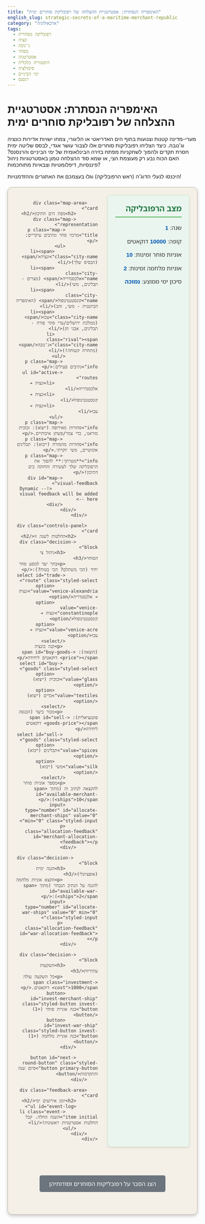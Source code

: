 ```yaml
---
title: "האימפריה הנסתרת: אסטרטגיית ההצלחה של רפובליקת סוחרים ימית"
english_slug: strategic-secrets-of-a-maritime-merchant-republic
category: "ארכאולוגיה"
tags:
  - רפובליקה מסחרית
  - ונציה
  - ג'נובה
  - מסחר
  - אסטרטגיה
  - היסטוריה כלכלית
  - סימולציה
  - ימי הביניים
  - רנסנס
---
```


# האימפריה הנסתרת: אסטרטגיית ההצלחה של רפובליקת סוחרים ימית

מערי-מדינה קטנות וצנועות בחוף הים האדריאטי או הליגורי, צמחו ישויות אדירות כונציה וג'נובה. כיצד הצליחו רפובליקות סוחרים אלו לצבור עושר אגדי, לבסס שליטה ימית חסרת תקדים ולהפוך לשחקניות מפתח בזירה הבינלאומית של ימי הביניים והרנסנס? האם הכוח נבע רק מעוצמת הצי, או שמא סוד ההצלחה טמון באסטרטגיות ניהול פיננסיות, דיפלומטיות וצבאיות מתוחכמות?

היכנסו לנעלי הדוג'ה (ראש הרפובליקה) וגלו בעצמכם את האתגרים וההזדמנויות!

<div id="app">
    <div class="game-container">
        <div class="status-panel card">
            <h2>מצב הרפובליקה</h2>
            <p>שנה: <span id="current-year" class="status-value">1</span></p>
            <p>קופה: <span id="money" class="status-value">10000</span> דוקאטים</p>
            <p>אוניות סוחר זמינות: <span id="merchant-ships" class="status-value">10</span></p>
            <p>אוניות מלחמה זמינות: <span id="war-ships" class="status-value">2</span></p>
            <p>סיכון ימי ממוצע: <span id="risk-level" class="status-value">נמוכה</span></p>
        </div>

        <div class="map-area card">
            <h2>מפת הים התיכון</h2>
            <div class="map-representation">
                <p class="map-title">מרכזי סחר ונתיבים עיקריים:</p>
                <ul>
                    <li><span class="city-name">ונציה</span> (הבסיס שלך)</li>
                    <li><span class="city-name">אלכסנדריה</span> (מצרים - תבלינים, משי)</li>
                    <li><span class="city-name">קונסטנטינופול</span> (האימפריה הביזנטית - משי, זהב)</li>
                    <li><span class="city-name">עכו</span> (ממלכת ירושלים/ערי סהר פורה - תבלינים, אבני חן)</li>
                    <li class="rival"><span class="city-name">ג'נובה</span> (מתחרה קשוחה!)</li>
                </ul>
                 <p class="map-info">נתיבים פעילים:</p>
                 <ul id="active-routes">
                    <li>ונציה ➔ אלכסנדריה</li>
                    <li>ונציה ➔ קונסטנטינופול</li>
                    <li>ונציה ➔ עכו</li>
                 </ul>
                 <p class="map-info">סחורות מאירופה (ייצוא): זכוכית מוראנו, בדי צמר/פשתן איכותיים.</p>
                 <p class="map-info">סחורות מהמזרח (ייבוא): תבלינים אקזוטיים, משי יוקרתי.</p>
                 <p class="map-info">**מטרתך:** להפוך את הרפובליקה שלך לעשירה והחזקה בים התיכון!</p>
                 <div id="map-visual-feedback">
                     <!-- Dynamic visual feedback will be added here -->
                 </div>
            </div>
        </div>

        <div class="controls-panel card">
            <h2>החלטות לשנה זו</h2>
            <div class="decision-block">
                <h3>ניהול צי הסוחר</h3>
                <p>בחר יעד למסע סחר יחיד (הכי משתלם? הכי בטוח?):</p>
                <select id="trade-route" class="styled-select">
                    <option value="venice-alexandria">ונציה ➔ אלכסנדריה</option>
                    <option value="venice-constantinople">ונציה ➔ קונסטנטינופול</option>
                    <option value="venice-acre">ונציה ➔ עכו</option>
                </select>
                 <p>קנה בונציה (הוצאה): <span id="buy-goods-price"></span> דוקאטים ליחידה</p>
                 <select id="buy-goods" class="styled-select">
                    <option value="glass">זכוכית (ייצוא)</option>
                    <option value="textiles">בדים (ייצוא)</option>
                </select>
                 <p>מכור ביעד (הכנסה פוטנציאלית): <span id="sell-goods-price"></span> דוקאטים ליחידה</p>
                 <select id="sell-goods" class="styled-select">
                    <option value="spices">תבלינים (ייבוא)</option>
                    <option value="silk">משי (ייבוא)</option>
                </select>
                <p>מספר אוניות סוחר להקצאה לנתיב זה (מתוך <span id="available-merchant-ships">10</span>):</p>
                <input type="number" id="allocate-merchant-ships" value="0" min="0" class="styled-input">
                <p class="allocation-feedback" id="merchant-allocation-feedback"></p>
            </div>

             <div class="decision-block">
                <h3>הגנה ימית (אופציונלי)</h3>
                 <p>הקצא אוניות מלחמה להגנה על הנתיב הנבחר (מתוך <span id="available-war-ships">2</span>):</p>
                <input type="number" id="allocate-war-ships" value="0" min="0" class="styled-input">
                 <p class="allocation-feedback" id="war-allocation-feedback"></p>
            </div>

            <div class="decision-block">
                <h3>השקעות עתידיות</h3>
                 <p>כל השקעה עולה <span class="investment-cost">1000</span> דוקאטים.</p>
                <button id="invest-merchant-ship" class="styled-button invest-button">בנה אוניית סוחר (+1)</button>
                <button id="invest-war-ship" class="styled-button invest-button">בנה אוניית מלחמה (+1)</button>
            </div>

            <button id="next-round-button" class="styled-button primary-button">סיום שנה והתקדמות</button>
        </div>

        <div class="feedback-area card">
            <h2>יומן אירועים ימי</h2>
            <ul id="event-log">
                <li class="event-item initial">השנה החלה. קבל החלטות אסטרטגיות ראשונות!</li>
            </ul>
        </div>
    </div>
</div>

<style>
    @import url('https://fonts.googleapis.com/css2?family=Noto+Sans+Hebrew:wght@400;700&display=swap');

    #app {
        font-family: 'Noto Sans Hebrew', sans-serif;
        direction: rtl;
        text-align: right;
        max-width: 1100px; /* Slightly wider */
        margin: 20px auto;
        background-color: #f4f0e8; /* Parchment background */
        color: #333;
        border: 1px solid #c0b29e; /* Earthy border */
        box-shadow: 0 4px 8px rgba(0, 0, 0, 0.2); /* Subtle shadow */
        padding: 20px;
        border-radius: 12px;
        overflow: hidden; /* For potential animations */
    }

    .game-container {
        display: grid;
        grid-template-columns: 1fr 1fr;
        grid-template-rows: auto auto 1fr; /* Status, Controls, Log */
        gap: 25px; /* Increased gap */
    }

    .card {
        background-color: #ffffff; /* White card background */
        border: 1px solid #ddd; /* Light grey border */
        border-radius: 8px;
        padding: 20px;
        box-shadow: 0 2px 5px rgba(0, 0, 0, 0.1); /* Soft card shadow */
    }

    .status-panel {
        grid-column: 1 / 2;
        grid-row: 1 / 2;
        background-color: #e9f5ee; /* Light green for status */
        border-color: #d0e9c6;
    }

    .status-panel h2 {
        color: #2a7a47; /* Dark green */
        border-bottom: 2px solid #4CAF50; /* Green border */
        padding-bottom: 8px;
        margin-top: 0;
    }

    .status-panel p {
        margin-bottom: 8px;
        font-size: 1.1em;
    }

    .status-value {
        font-weight: bold;
        color: #0056b3; /* Blue for values */
         transition: color 0.5s ease, transform 0.3s ease; /* Smooth transition */
         display: inline-block; /* Allow transform */
    }

    .map-area {
        grid-column: 2 / 3;
        grid-row: 1 / 3; /* Map spans status and controls rows */
        background-color: #eef7ff; /* Light blue for map */
        border-color: #cce7ff;
        display: flex;
        flex-direction: column; /* Arrange map content vertically */
    }

    .map-area h2 {
        color: #0056b3; /* Dark blue */
        border-bottom: 2px solid #007bff; /* Blue border */
        padding-bottom: 8px;
        margin-top: 0;
    }

    .map-representation {
        margin-top: 15px;
        padding: 15px;
        border: 2px dashed #a0c0d0; /* Dashed blue border */
        background-color: #f8ffff; /* Very light blue */
        border-radius: 5px;
        flex-grow: 1; /* Allow map content to fill space */
        position: relative; /* For absolute positioning of feedback */
    }

     .map-representation ul {
         list-style: none;
         padding: 0;
         margin-bottom: 10px;
     }

    .map-representation li {
        margin-bottom: 5px;
    }

    .map-title {
        font-weight: bold;
        margin-bottom: 10px;
        color: #555;
    }

    .map-info {
         font-size: 0.95em;
         color: #666;
         margin-bottom: 5px;
    }

    .city-name {
        font-weight: bold;
        color: #007bff; /* Blue for city names */
    }

     .city-name.rival {
         color: #dc3545; /* Red for rival */
     }

     #map-visual-feedback {
         position: absolute;
         bottom: 15px;
         left: 15px;
         right: 15px;
         padding: 10px;
         background-color: rgba(255, 255, 255, 0.8);
         border: 1px solid #ccc;
         border-radius: 5px;
         font-size: 0.9em;
         color: #333;
         display: none; /* Hidden by default */
     }


    .controls-panel {
        grid-column: 1 / 2;
        grid-row: 2 / 3;
        background-color: #fdf8e1; /* Light yellow for controls */
        border-color: #faeec8;
    }

    .controls-panel h2 {
        color: #b38f00; /* Dark yellow/brown */
        border-bottom: 2px solid #ffc107; /* Yellow border */
        padding-bottom: 8px;
        margin-top: 0;
    }

    .decision-block {
        margin-bottom: 20px; /* Increased space */
        padding: 15px;
        border: 1px solid #ffeeba; /* Light yellow border */
        border-radius: 8px;
        background-color: #fffaf0; /* Very light yellow */
    }

    .decision-block h3 {
        margin-top: 0;
        margin-bottom: 12px;
        border-bottom: 1px dashed #ffda6a; /* Dashed yellow */
        padding-bottom: 6px;
        color: #a16e00; /* Brown */
    }

    .styled-select, .styled-input {
        margin-top: 8px; /* More space */
        padding: 10px; /* More padding */
        border: 1px solid #ccc;
        border-radius: 5px; /* Rounded corners */
        font-size: 1em;
        width: calc(100% - 22px); /* Adjust for padding/border */
        box-sizing: border-box; /* Include padding/border in width */
        background-color: #fff;
    }

    .styled-button {
        margin-top: 10px;
        padding: 10px 15px;
        border: none;
        border-radius: 5px;
        cursor: pointer;
        font-size: 1em;
        transition: background-color 0.2s ease, transform 0.1s ease;
    }

     .styled-button:hover {
         transform: translateY(-1px); /* Slight lift on hover */
     }
     .styled-button:active {
         transform: translateY(0); /* Press effect */
     }

    .invest-button {
        background-color: #28a745; /* Green */
        color: white;
        margin-left: 10px;
    }
     .invest-button:hover {
         background-color: #218838;
     }


     .primary-button {
        display: block;
        width: 100%;
        padding: 15px; /* Larger padding */
        margin-top: 25px; /* More space */
        font-size: 1.2em; /* Larger text */
        background-color: #007bff; /* Blue */
        color: white;
        font-weight: bold;
     }
     .primary-button:hover {
         background-color: #0056b3;
     }
      .primary-button:disabled {
          background-color: #cccccc;
          cursor: not-allowed;
      }

    .allocation-feedback {
        font-size: 0.9em;
        color: #666;
        margin-top: 5px;
    }


    .feedback-area {
        grid-column: 1 / 3; /* Spans both columns */
        grid-row: 3 / 4;
        background-color: #fff0f0; /* Light red/pink for events */
        border-color: #ffe5e5;
        max-height: 250px; /* Increased height */
        overflow-y: auto; /* Add scroll */
         display: flex;
         flex-direction: column;
    }
    .feedback-area h2 {
         color: #cc0000; /* Red */
         border-bottom: 2px solid #dc3545; /* Red border */
         padding-bottom: 8px;
         margin-top: 0;
    }

    #event-log {
        list-style: none;
        padding: 0;
        margin: 0;
        flex-grow: 1;
    }
    .event-item { /* Class for log items */
        margin-bottom: 8px;
        padding: 8px;
        border-bottom: 1px dashed #ffc0c0; /* Light red dashed */
        background-color: #fff; /* White background for items */
        border-radius: 4px;
        font-size: 0.95em;
         opacity: 0; /* Start hidden for animation */
         transform: translateY(10px); /* Start slightly lower */
         animation: fadeInLog 0.5s ease-out forwards; /* Animation */
    }
     .event-item.initial { /* Style for the first item */
         opacity: 1;
         transform: none;
         animation: none;
         background-color: #e9f5ee;
         border-color: #d0e9c6;
     }

    @keyframes fadeInLog {
        to {
            opacity: 1;
            transform: translateY(0);
        }
    }

     /* Specific log entry styles (optional, based on content) */
     .event-item.profit { color: #28a745; font-weight: bold; }
     .event-item.loss { color: #dc3545; font-weight: bold; }
     .event-item.investment { color: #007bff; }
     .event-item.neutral { color: #333; }


    #showExplanationButton {
        display: block;
        margin: 25px auto; /* Centered below game */
        padding: 12px 25px;
        font-size: 1.1em;
        cursor: pointer;
        background-color: #6c757d; /* Grey */
        color: white;
        border: none;
        border-radius: 5px;
        transition: background-color 0.3s ease, transform 0.1s ease;
        font-family: 'Noto Sans Hebrew', sans-serif; /* Match game font */
    }
    #showExplanationButton:hover {
        background-color: #5a6268;
         transform: translateY(-1px);
    }

    #explanation {
        margin-top: 30px;
        padding: 25px;
        border: 1px solid #c0b29e;
        border-radius: 12px;
        background-color: #fdfbf6; /* Lighter parchment */
        direction: rtl;
        text-align: right;
        color: #333;
        box-shadow: 0 2px 5px rgba(0, 0, 0, 0.1);
    }
    #explanation h2 {
        color: #8a6a4f; /* Brownish */
        border-bottom: 2px solid #d4c0a9;
        padding-bottom: 8px;
        margin-top: 20px;
    }
     #explanation h3 {
        color: #a16e00; /* Darker yellow/brown */
        margin-top: 15px;
        margin-bottom: 10px;
     }
    #explanation p {
        line-height: 1.7; /* Improved readability */
        margin-bottom: 15px;
        color: #444;
    }
</style>

<button id="showExplanationButton">הצג הסבר על רפובליקות הסוחרים וסודותיהן</button>

<div id="explanation" style="display: none;">
    <h2>הסבר מורחב: עולמן של רפובליקות הסוחרים הימיות</h2>

    <h3>מי היו ערי-המדינה ששלטו בים התיכון?</h3>
    <p>במאות העשירית עד החמש עשרה לספירה, ערי חוף איטלקיות כמו ונציה, ג'נובה, פיזה ואמאלפי פרחו והפכו למרכזים כלכליים ופוליטיים עצמאיים - הן "הרפובליקות הימיות" (Repubbliche Marinare). הן לא היו ממלכות שנשלטו על ידי אצולה פיאודלית, אלא ישויות ייחודיות שנשלטו לרוב על ידי אוליגרכיות של סוחרים ואנשי צי. ערי-מדינה אלו ניצלו בחוכמה את מיקומן הגאוגרפי המצוין, כגשר בין אירופה התוססת לשווקים העשירים של המזרח (האימפריה הביזנטית, העולם המוסלמי והלבנט הצלבני/ממלוכי).</p>

    <h3>עושר מן הים: סחר, נתיבים, ומונופולים.</h3>
    <p>הבסיס הכלכלי לכוחן היה טמון בשליטתן בנתיבי הסחר הימיים הרווחיים ביותר. אוניותיהן הובילו סחורות יוקרתיות מהמזרח - תבלינים כמו פלפל, קינמון וג'ינג'ר ששימשו לתיבול מזון, רפואה ובשמים; משי יקר ערך; אבני חן; ואף סוכר - אל השווקים באירופה, שם נמכרו במחירים מופקעים. בכיוון ההפוך, הן ייצאו מאירופה מוצרים כמו בדי צמר ופשתן, מתכות, עץ לבנייה, וכלי זכוכית מפוארים שנוצרו בבתי המלאכה שלהן (ונציה התפרסמה במיוחד בזכוכית מוראנו). כדי להבטיח את רווחיותם, הן שאפו להשיג מונופולים וזכויות סחר בלעדיות באמצעות הסכמים דיפלומטיים ולעיתים קרובות בכוח הזרוע, תוך דיכוי מתחרים (כמו המלחמות הארוכות בין ונציה לג'נובה על השליטה בנתיבי הים השחור והמזרח התיכון).</p>

    <h3>לא רק אוניות: יזמות פיננסית וארגונית.</h3>
    <p>הרפובליקות הימיות היו חממות לפיתוחים כלכליים ופיננסיים שקדמו לבנקאות המודרנית. הן פיתחו שיטות בנקאות (פיקדונות, הלוואות, העברות כספים בין סניפים), השתמשו בשטרות חליפין שהקטינו את הסיכון שבהובלת מטבעות פיזיים, ושכללו את הנהלת החשבונות (שיטת הרישום הכפול). מבנים ארגוניים כמו ה-"commenda" (הסכם השקעה קצר מועד) וה-"maona" (חברת מניות ארוכת טווח בג'נובה) אפשרו גיוס הון בקנה מידה גדול ופיזור סיכונים. הן בנו מספנות ענק (כמו הארסנלה בונציה) שיכלו לבנות ולהצטייד אוניות בקצב מסחרר, מה שאפשר להן לתחזק ציים מסחריים וצבאיים כאחד.</p>

    <h3>אסטרטגיה רב-שכבתית: דיפלומטיה, צבא, וניהול סיכונים.</h3>
    <p>הצלחתן של הרפובליקות נשענה על אסטרטגיה מורכבת שחרגה מעבר למסחר גרידא. היא כללה:
    <ul>
        <li>**דיפלומטיה ערמומית:** כריתת בריתות משתנות עם מעצמות אזוריות (האימפריה הביזנטית, המمالוכים במצרים, הח'ליפויות בצפון אפריקה, הממלכות הצלבניות, האימפריה המונגולית) כדי להשיג זכויות סחר והגנה. הקמת רשת של קונסוליות ונציגויות סחר בערים זרות.</li>
        <li>**עוצמה צבאית ימית:** החזקת ציי מלחמה חזקים לא רק להגנה מפני פיראטים (בעיה אקוטית בים התיכון), אלא גם כאמצעי כפייה דיפלומטי וכוח תקיפה לכיבוש נקודות אסטרטגיות. ה"גליאה" (Galley) המהירה והחמושה הייתה עמוד השדרה של ציים אלו.</li>
        <li>**ניהול סיכונים:** פיזור השקעות על פני מספר אוניות ונתיבים, פיתוח מנגנונים דמויי ביטוח ימי, ותחזוקת מלאי סחורות.</li>
        <li>**השקעה בתשתיות:** שיפור נמלים, מספנות, ובניית אוניות גדולות ויעילות יותר.</li>
    </ul>
    היכולת לשלב את כל אלו - מסחר, פיננסים, דיפלומטיה וכוח צבאי - היא שהפכה אותן למעצמות זעירות אך אדירות.</p>

    <h3>אתגרים ודעיכה: סערות היסטוריות.</h3>
    <p>לצד ההצלחות, הרפובליקות התמודדו עם אתגרים אדירים: מלחמות בלתי פוסקות ביניהן לבין עצמן ועם כוחות ימיים אחרים, פיראטיות שמעולם לא נעלמה לגמרי, מגפות קשות (המוות השחור במאה ה-14 קטל חלק ניכר מהאוכלוסייה ושיבש את הסחר), ושינויים גאו-פוליטיים דרמטיים. עליית האימפריה העות'מאנית ושליטתה ההולכת וגוברת במזרח הים התיכון במאות ה-14 וה-15 חסמה בהדרגה נתיבי סחר מסורתיים. לבסוף, "עידן התגליות" בסוף המאה ה-15, שהוביל לגילוי אמריקה ולפתיחת נתיב ימי ישיר להודו דרך כף התקווה הטובה (על ידי פורטוגל), הסטה את מרכז הכובד של הסחר העולמי מהים התיכון לאוקיינוס האטלנטי, וגרם לשקיעתן ההדרגתית ככוחות מובילים, אם כי ונציה המשיכה להיות מרכז תרבותי וכלכלי חשוב עוד מאות שנים.</p>

    <h3>מורשת לעולם המודרני.</h3>
    <p>מורשתן של רפובליקות הסוחרים חיה וקיימת. הן היו חלוצות בקפיטליזם, בבנקאות, בביטוח, בדיני ים, ובניהול עסקאות בינלאומיות מורכבות. סיפורן מדגים את הכוח הטמון בשילוב של יזמות כלכלית, חדשנות פיננסית, אסטרטגיה רב-כיוונית, ויכולת הסתגלות מול אתגרים.</p>
</div>

<script>
    document.addEventListener('DOMContentLoaded', () => {
        const state = {
            year: 1,
            money: 10000,
            merchantShips: 10,
            warShips: 2,
            baseRisk: 0.1, // Overall economic/political climate risk
            routeDetails: {
                'venice-alexandria': { risk: 0.15, travelTime: 2, destination: 'אלכסנדריה' },
                'venice-constantinople': { risk: 0.1, travelTime: 3, destination: 'קונסטנטינופול' },
                'venice-acre': { risk: 0.2, travelTime: 2, destination: 'עכו' },
            },
             // Initial prices (can fluctuate)
            prices: {
                venice: { glass: 100, textiles: 80 },
                alexandria: { spices: 200, silk: 250 },
                constantinople: { spices: 180, silk: 230 },
                acre: { spices: 190, silk: 240 },
            },
            investmentCost: 1000,
            allocatedMerchantShips: 0,
            allocatedWarShips: 0,
            selectedRoute: 'venice-alexandria',
            buyGoods: 'glass',
            sellGoods: 'spices',
        };

        const els = {
            year: document.getElementById('current-year'),
            money: document.getElementById('money'),
            merchantShips: document.getElementById('merchant-ships'),
            warShips: document.getElementById('war-ships'),
            riskLevel: document.getElementById('risk-level'),
            tradeRouteSelect: document.getElementById('trade-route'),
            buyGoodsSelect: document.getElementById('buy-goods'),
            sellGoodsSelect: document.getElementById('sell-goods'),
            buyGoodsPriceSpan: document.getElementById('buy-goods-price'),
            sellGoodsPriceSpan: document.getElementById('sell-goods-price'),
            allocateMerchantInput: document.getElementById('allocate-merchant-ships'),
            allocateWarInput: document.getElementById('allocate-war-ships'),
            availableMerchantShipsSpan: document.getElementById('available-merchant-ships'),
            availableWarShipsSpan: document.getElementById('available-war-ships'),
            merchantAllocationFeedback: document.getElementById('merchant-allocation-feedback'),
            warAllocationFeedback: document.getElementById('war-allocation-feedback'),
            investMerchantBtn: document.getElementById('invest-merchant-ship'),
            investWarBtn: document.getElementById('invest-war-ship'),
            nextRoundBtn: document.getElementById('next-round-button'),
            eventLog: document.getElementById('event-log'),
            showExplanationBtn: document.getElementById('showExplanationButton'),
            explanationDiv: document.getElementById('explanation'),
             mapVisualFeedback: document.getElementById('map-visual-feedback'),
        };

         // --- Helper Functions ---
        function formatMoney(amount) {
             // Add a class for positive/negative numbers
             const span = document.createElement('span');
             span.textContent = Math.round(amount).toLocaleString(); // Format with commas
             if (amount > 0) span.classList.add('profit-value');
             else if (amount < 0) span.classList.add('loss-value');
             return span.outerHTML;
         }


         function getRiskText(risk) {
            if (risk < 0.15) return 'נמוכה';
            if (risk < 0.25) return 'בינונית';
            return 'גבוהה';
        }

        function updateUI() {
            els.year.textContent = state.year;
            els.money.innerHTML = formatMoney(state.money); // Use innerHTML for formatting
            els.merchantShips.textContent = state.merchantShips - state.allocatedMerchantShips; // Show available
            els.warShips.textContent = state.warShips - state.allocatedWarShips; // Show available
            els.availableMerchantShipsSpan.textContent = state.merchantShips; // Show total
            els.availableWarShipsSpan.textContent = state.warShips; // Show total
            els.riskLevel.textContent = getRiskText(state.baseRisk + state.routeDetails[state.selectedRoute].risk);

            // Update input max values based on available ships
            els.allocateMerchantInput.max = state.merchantShips;
            els.allocateWarInput.max = state.warShips;

            // Update price displays
             els.buyGoodsPriceSpan.textContent = Math.round(state.prices.venice[state.buyGoods]);
             const destination = state.selectedRoute.split('-')[1];
             els.sellGoodsPriceSpan.textContent = Math.round(state.prices[destination][state.sellGoods]);

            // Allocation feedback
            els.merchantAllocationFeedback.textContent = `(נותרו: ${state.merchantShips - state.allocatedMerchantShips})`;
            els.warAllocationFeedback.textContent = `(נותרו: ${state.warShips - state.allocatedWarShips})`;

             // Disable invest buttons if not enough money
             els.investMerchantBtn.disabled = state.money < state.investmentCost;
             els.investWarBtn.disabled = state.money < state.investmentCost;

             // Disable next round button if no merchant ships allocated
             els.nextRoundBtn.disabled = state.allocatedMerchantShips === 0;
        }

        function addEvent(text, type = 'neutral') {
            const li = document.createElement('li');
            li.textContent = `[שנה ${state.year}] ${text}`;
             li.classList.add('event-item', type); // Add base class and type class
            els.eventLog.prepend(li); // Add to the top

             // Optional: limit log size
             while (els.eventLog.children.length > 25) { // Keep more history
                 els.eventLog.removeChild(els.eventLog.lastChild);
             }
             // Trigger CSS animation for the new item
             setTimeout(() => {
                 li.style.opacity = 1;
                 li.style.transform = 'translateY(0)';
             }, 10); // Small delay to allow display property update
        }

        function calculateTradeOutcome() {
            const routeKey = state.selectedRoute;
            const route = state.routeDetails[routeKey];
            const numShips = state.allocatedMerchantShips;
            const numWarShips = state.allocatedWarShips;

            if (numShips === 0) {
                addEvent("לא הוקצו אוניות סוחר למסע השנה.", 'neutral');
                return 0;
            }
             if (numShips > state.merchantShips) {
                 addEvent("שגיאה: הוקצו יותר אוניות סוחר מזמינות.", 'loss');
                 return 0; // Should be prevented by max attribute, but good fallback
             }
              if (numWarShips > state.warShips) {
                 addEvent("שגיאה: הוקצו יותר אוניות מלחמה מזמינות.", 'loss');
                 return 0; // Should be prevented by max attribute
             }


            // Simplified: Each ship carries 1 unit of buy goods and 1 unit of sell goods
            const unitsTraded = numShips;
            const buyPrice = state.prices.venice[state.buyGoods];
            const destination = routeKey.split('-')[1];
            const sellPrice = state.prices[destination][state.sellGoods];

            const cost = unitsTraded * buyPrice;
            let potentialRevenue = unitsTraded * sellPrice;
            let revenue = potentialRevenue;
            let profit = 0;

            // --- Risk Calculation ---
            let effectiveRisk = state.baseRisk + route.risk;
            const protectionBonus = numWarShips * 0.08; // Each war ship provides protection
             effectiveRisk = Math.max(0, effectiveRisk - protectionBonus); // Risk is reduced by war ships

             const randomRiskFactor = Math.random(); // 0 to 1

             // Simulate different risk events based on effective risk
             let eventText = "מסע הסחר עבר בשלום.";
             let eventType = 'neutral';

             if (randomRiskFactor < effectiveRisk) { // Risk event occurs
                 const eventSeverity = Math.random(); // How bad is the event?

                 if (eventSeverity < 0.4) { // Minor event (Storm, petty pirates)
                     const lossFactor = Math.random() * 0.2 + 0.05; // Lose 5% to 25% of potential revenue
                     const lossAmount = potentialRevenue * lossFactor;
                     revenue -= lossAmount;
                     revenue = Math.max(0, revenue);
                     eventText = `נתיב הים סוער! סערה או פיראטים קטנים גרמו נזק. הפסד של כ-${Math.round(lossAmount)} דוקאטים.`;
                     eventType = 'loss';
                 } else if (eventSeverity < 0.8) { // Moderate event (Attack by rival, larger pirate fleet)
                      // War ships can mitigate this
                      if (numWarShips > 0 && Math.random() > (numWarShips * 0.3)) { // War ships might fight them off
                           const lossFactor = Math.random() * 0.3 + 0.1; // Reduced loss
                           const lossAmount = potentialRevenue * lossFactor;
                           revenue -= lossAmount;
                           revenue = Math.max(0, revenue);
                           eventText = `נתקלת בצי מתחרה/פיראטים! אוניות המלחמה סייעו בהגנה, אך נגרמו הפסדים. הפסד של כ-${Math.round(lossAmount)} דוקאטים.`;
                           eventType = 'loss';
                      } else if (numWarShips === 0 || Math.random() < (0.7 / numWarShips)) { // No war ships or defense failed
                           const lossFactor = Math.random() * 0.5 + 0.2; // Significant loss
                           const lossAmount = potentialRevenue * lossFactor;
                           revenue -= lossAmount;
                           revenue = Math.max(0, revenue);
                           eventText = `צי שלך הותקף בנתיב! ללא הגנה מספקת, נגרם נזק כבד. הפסד של כ-${Math.round(lossAmount)} דוקאטים.`;
                           eventType = 'loss';
                      } else { // War ships successfully defended
                           eventText = `נתקלת באיום ימי! אוניות המלחמה שלך הדפו את התוקפים והמסע נמשך ללא הפסד כספי ישיר (אך עם עיכוב).`;
                           eventType = 'neutral'; // No monetary loss, maybe add a small cost later
                      }
                 } else { // Severe event (Plague outbreak, major political upheaval, route closure)
                     // These events are harder to mitigate with just war ships
                      const lossFactor = Math.random() * 0.7 + 0.3; // Very significant loss
                      const lossAmount = potentialRevenue * lossFactor;
                      revenue -= lossAmount;
                      revenue = Math.max(0, revenue);
                      eventText = `אסון ב${route.destination}! מגפה או אירוע פוליטי דרמטי פגע קשות במסחר. הפסד עצום של כ-${Math.round(lossAmount)} דוקאטים.`;
                      eventType = 'loss';
                      // Severe events could also impact future state, but simplified for now.
                 }
             }


            profit = revenue - cost;
            state.money += profit;

            addEvent(`מסע סחר ל${route.destination}: קנית ${unitsTraded} יחידות ${state.buyGoods} ב-${Math.round(buyPrice)} ליחידה, מכרת ${unitsTraded} יחידות ${state.sellGoods} ב-${Math.round(sellPrice)} ליחידה (מחיר בפועל). הוצאה: ${Math.round(cost)}, הכנסה פוטנציאלית: ${Math.round(potentialRevenue)}. ${eventText} רווח/הפסד נקי: ${Math.round(profit)}.`, profit >= 0 ? 'profit' : 'loss');

             // Simple visual feedback on map
             els.mapVisualFeedback.innerHTML = `<p><strong>תוצאת המסע ל${route.destination}:</strong></p><p>${eventText}</p><p>רווח/הפסד: ${Math.round(profit)} דוקאטים.</p>`;
             els.mapVisualFeedback.style.display = 'block';


            return profit;
        }

        function nextRound() {
            // Hide map feedback
             els.mapVisualFeedback.style.display = 'none';
             els.mapVisualFeedback.innerHTML = '';

            // Calculate trade outcomes
            const tradeProfit = calculateTradeOutcome();
            // Money update is now inside calculateTradeOutcome


            // --- Advance Year and Update State ---
            state.year++;

            // Reset allocations
            state.merchantShips -= state.allocatedMerchantShips; // Ships that went on the voyage return (simplification)
            state.warShips -= state.allocatedWarShips; // War ships return
            state.allocatedMerchantShips = 0;
            state.allocatedWarShips = 0;

            // Simulate price changes for next year (more volatile)
            const priceFluctuationFactor = 0.15; // Prices can change by +/- 15%
            for (const city in state.prices) {
                for (const goods in state.prices[city]) {
                    state.prices[city][goods] = Math.max(
                        goods === 'glass' || goods === 'textiles' ? 50 : 100, // Minimum price
                        state.prices[city][goods] + (Math.random() - 0.5) * (state.prices[city][goods] * priceFluctuationFactor * 2) // Larger fluctuations
                    );
                }
            }

            // Simulate overall risk changes (e.g., due to political climate)
            state.baseRisk = Math.max(0.05, state.baseRisk + (Math.random() - 0.5) * 0.03); // Base risk slightly fluctuates

            // Simulate random events affecting the republic (separate from trade route event)
            const republicEventChance = 0.2; // 20% chance of a general event
            if (Math.random() < republicEventChance) {
                const eventType = Math.random();
                if (eventType < 0.3) {
                    const shipLoss = Math.floor(Math.random() * (state.merchantShips * 0.1) + 1); // Lose 1-10% of ships
                    state.merchantShips = Math.max(0, state.merchantShips - shipLoss);
                    addEvent(`אסון בנמל! סערה חזקה או שריפה פגעו בצי. איבדת ${shipLoss} אוניות סוחר.`, 'loss');
                } else if (eventType < 0.6) {
                    const incomeBoost = Math.floor(Math.random() * 1500 + 500); // Gain 500-2000
                    state.money += incomeBoost;
                    addEvent(`הסכם סחר חדש נחתם! שערים נוחים יותר הובילו לרווח בלתי צפוי של ${incomeBoost} דוקאטים.`, 'profit');
                } else {
                     const upkeepCost = Math.floor(Math.random() * 1000 + 200); // Cost 200-1200
                     state.money -= upkeepCost;
                     addEvent(`עלויות תחזוקה ותיקונים גבוהות מהצפוי עקב בלאי בצי. הוצאה של ${upkeepCost} דוקאטים.`, 'loss');
                }
            }


            // 5. Update UI for the next year
            updateUI();
            addEvent(`שנה ${state.year} החלה. קופה נוכחית: ${Math.round(state.money).toLocaleString()} דוקאטים. קבל החלטות!`, 'neutral');

             // Check for game end conditions (optional, e.g., bankruptcy)
             if (state.money < -5000) { // Significant debt
                 addEvent("קופת הרפובליקה ריקה והחובות נערמו. ימי הזוהר הסתיימו. המשחק נגמר.", 'loss');
                 els.nextRoundBtn.disabled = true;
                  els.investMerchantBtn.disabled = true;
                 els.investWarBtn.disabled = true;
                  els.allocateMerchantInput.disabled = true;
                  els.allocateWarInput.disabled = true;
             } else if (state.money > 100000 && state.year > 10) { // Arbitrary win condition
                  addEvent(`ברכות, הדוג'ה! לאחר ${state.year} שנים, הרפובליקה שלך היא המעצמה הכלכלית והימית העשירה ביותר בים התיכון, עם קופה של ${Math.round(state.money).toLocaleString()} דוקאטים. ניהולך האסטרטגי הוביל אותנו לתור הזהב! המשחק הסתיים בהצלחה.`, 'profit');
                   els.nextRoundBtn.disabled = true;
                  els.investMerchantBtn.disabled = true;
                 els.investWarBtn.disabled = true;
                  els.allocateMerchantInput.disabled = true;
                  els.allocateWarInput.disabled = true;
             }

             // Animate money/ship changes (simple version - could be more complex)
             animateValue(els.money, state.money); // Needs a separate animation function if not using innerHTML method
             animateValue(els.merchantShips, state.merchantShips - state.allocatedMerchantShips);
             animateValue(els.warShips, state.warShips - state.allocatedWarShips);


        }

        // Simple animation placeholder (more complex animation would track actual changes)
        function animateValue(element, newValue) {
             // This is a placeholder. Real animation would involve setting a target value
             // and smoothly transitioning the displayed text/number over time.
             // For now, we just update the text and let CSS handle visual cues via classes.
             // If using innerHTML for money, the class is handled there.
             if(element !== els.money) { // Only animate non-money elements for now
                 element.textContent = newValue;
                 element.classList.add('status-value-changed');
                 setTimeout(() => {
                     element.classList.remove('status-value-changed');
                 }, 500); // Remove class after animation
             }
        }


        function handleInvestment(type) {
            if (state.money >= state.investmentCost) {
                state.money -= state.investmentCost;
                if (type === 'merchant') {
                    state.merchantShips++;
                    addEvent(`השקעה: נבנתה אוניית סוחר חדשה הצטרפה לצי.`, 'investment');
                } else if (type === 'war') {
                    state.warShips++;
                     addEvent(`השקעה: נבנתה אוניית מלחמה חדשה הצטרפה לצי.`, 'investment');
                }
                updateUI();
            } else {
                addEvent("אין מספיק דוקאטים בקופה להשקעה זו.", 'loss');
            }
        }

        // --- Event Listeners ---
        els.tradeRouteSelect.addEventListener('change', (e) => { state.selectedRoute = e.target.value; updateUI(); });
        els.buyGoodsSelect.addEventListener('change', (e) => { state.buyGoods = e.target.value; updateUI(); });
        els.sellGoodsSelect.addEventListener('change', (e) => { state.sellGoods = e.target.value; updateUI(); });

         // Update state and UI immediately when allocation changes
        els.allocateMerchantInput.addEventListener('input', (e) => {
             let value = parseInt(e.target.value, 10) || 0;
             value = Math.max(0, Math.min(value, state.merchantShips)); // Clamp value
             e.target.value = value; // Update input field value
             state.allocatedMerchantShips = value;
             updateUI(); // Update UI including feedback and button state
         });
        els.allocateWarInput.addEventListener('input', (e) => {
             let value = parseInt(e.target.value, 10) || 0;
             value = Math.max(0, Math.min(value, state.warShips)); // Clamp value
             e.target.value = value; // Update input field value
             state.allocatedWarShips = value;
             updateUI(); // Update UI including feedback
         });

        els.investMerchantBtn.addEventListener('click', () => handleInvestment('merchant'));
        els.investWarBtn.addEventListener('click', () => handleInvestment('war'));
        els.nextRoundBtn.addEventListener('click', nextRound);

        els.showExplanationBtn.addEventListener('click', () => {
            const isHidden = els.explanationDiv.style.display === 'none';
            els.explanationDiv.style.display = isHidden ? 'block' : 'none';
            els.showExplanationBtn.textContent = isHidden ? 'הסתר הסבר על רפובליקות הסוחרים' : 'הצג הסבר על רפובליקות הסוחרים וסודותיהן';
        });


        // Initialize the game
        updateUI(); // Initial UI render
         // Ensure initial prices are displayed
         els.buyGoodsPriceSpan.textContent = Math.round(state.prices.venice[state.buyGoods]);
         const destination = state.selectedRoute.split('-')[1];
         els.sellGoodsPriceSpan.textContent = Math.round(state.prices[destination][state.sellGoods]);
    });
</script>
```